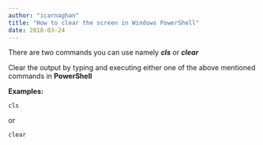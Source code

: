 ```yaml
---
author: "icarnaghan"
title: "How to clear the screen in Windows PowerShell"
date: 2018-03-24
---
```


There are two commands you can use namely _**cls**_ or _**clear**_

Clear the output by typing and executing either one of the above mentioned commands in **PowerShell**

**Examples:**

```
cls
```

or

```
clear
```
